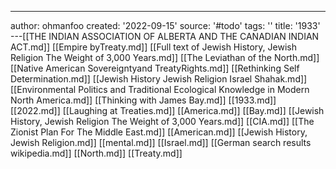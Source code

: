 ---
author: ohmanfoo
created: '2022-09-15'
source: '#todo'
tags: ''
title: '1933'
---[[THE INDIAN ASSOCIATION OF ALBERTA AND THE CANADIAN INDIAN ACT.md]]
[[Empire byTreaty.md]]
[[Full text of Jewish History, Jewish Religion The Weight of 3,000 Years.md]]
[[The Leviathan of the North.md]]
[[Native American Sovereigntyand TreatyRights.md]]
[[Rethinking Self Determination.md]]
[[Jewish History Jewish Religion Israel Shahak.md]]
[[Environmental Politics and Traditional Ecological Knowledge in Modern North America.md]]
[[Thinking with James Bay.md]]
[[1933.md]]
[[2022.md]]
[[Laughing at Treaties.md]]
[[America.md]]
[[Bay.md]]
[[Jewish History, Jewish Religion The Weight of 3,000 Years.md]]
[[CIA.md]]
[[The Zionist Plan For The Middle East.md]]
[[American.md]]
[[Jewish History, Jewish Religion.md]]
[[mental.md]]
[[Israel.md]]
[[German search results wikipedia.md]]
[[North.md]]
[[Treaty.md]]
